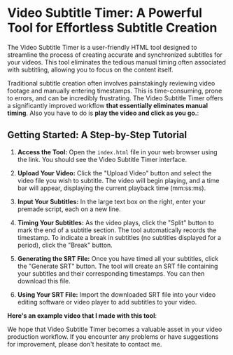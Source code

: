 # Video Subtitle Timer: A Powerful Tool for Effortless Subtitle Creation

The Video Subtitle Timer is a user-friendly HTML tool designed to streamline the process of creating accurate and synchronized subtitles for your videos.  This tool eliminates the tedious manual timing often associated with subtitling, allowing you to focus on the content itself.

Traditional subtitle creation often involves painstakingly reviewing video footage and manually entering timestamps.  This is time-consuming, prone to errors, and can be incredibly frustrating.  The Video Subtitle Timer offers a significantly improved workflow **that essentially eliminates manual timing**. Also you have to do is **play the video and click as you go.**:

## Getting Started: A Step-by-Step Tutorial

1. **Access the Tool:** Open the `index.html` file in your web browser using the link.  You should see the Video Subtitle Timer interface.  

2. **Upload Your Video:** Click the "Upload Video" button and select the video file you wish to subtitle.  The video will begin playing, and a time bar will appear, displaying the current playback time (mm:ss:ms). 

3. **Input Your Subtitles:** In the large text box on the right, enter your premade script, each on a new line. 

4. **Timing Your Subtitles:** As the video plays, click the "Split" button to mark the end of a subtitle section. The tool automatically records the timestamp. To indicate a break in subtitles (no subtitles displayed for a period), click the "Break" button.

5. **Generating the SRT File:** Once you have timed all your subtitles, click the "Generate SRT" button.  The tool will create an SRT file containing your subtitles and their corresponding timestamps.  You can then download this file.

6. **Using Your SRT File:**  Import the downloaded SRT file into your video editing software or video player to add subtitles to your video.

**Here's an example video that I made with this tool**:

We hope that Video Subtitle Timer becomes a valuable asset in your video production workflow.  If you encounter any problems or have suggestions for improvement, please don't hesitate to contact me.
